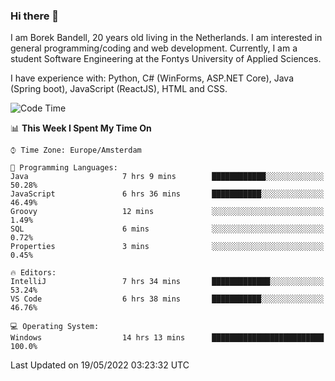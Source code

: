 ### Hi there 👋

I am Borek Bandell, 20 years old living in the Netherlands. I am interested in general programming/coding and web development. Currently, I am a student Software Engineering at the Fontys University of Applied Sciences.

I have experience with: Python, C# (WinForms, ASP.NET Core), Java (Spring boot), JavaScript (ReactJS), HTML and CSS.

<!--START_SECTION:waka-->
![Code Time](http://img.shields.io/badge/Code%20Time-140%20hrs%2045%20mins-blue)

📊 **This Week I Spent My Time On** 

```text
⌚︎ Time Zone: Europe/Amsterdam

💬 Programming Languages: 
Java                     7 hrs 9 mins        ████████████░░░░░░░░░░░░░   50.28% 
JavaScript               6 hrs 36 mins       ███████████░░░░░░░░░░░░░░   46.49% 
Groovy                   12 mins             ░░░░░░░░░░░░░░░░░░░░░░░░░   1.49% 
SQL                      6 mins              ░░░░░░░░░░░░░░░░░░░░░░░░░   0.72% 
Properties               3 mins              ░░░░░░░░░░░░░░░░░░░░░░░░░   0.45%

🔥 Editors: 
IntelliJ                 7 hrs 34 mins       █████████████░░░░░░░░░░░░   53.24% 
VS Code                  6 hrs 38 mins       ███████████░░░░░░░░░░░░░░   46.76%

💻 Operating System: 
Windows                  14 hrs 13 mins      █████████████████████████   100.0%

```


 Last Updated on 19/05/2022 03:23:32 UTC
<!--END_SECTION:waka-->

<!--**tcBorek2002/tcBorek2002** is a ✨ _special_ ✨ repository because its `README.md` (this file) appears on your GitHub profile.

Here are some ideas to get you started:

- 🔭 I’m currently working on ...
- 🌱 I’m currently learning ...
- 👯 I’m looking to collaborate on ...
- 🤔 I’m looking for help with ...
- 💬 Ask me about ...
- 📫 How to reach me: ...
- 😄 Pronouns: ...
- ⚡ Fun fact: ...
-->
